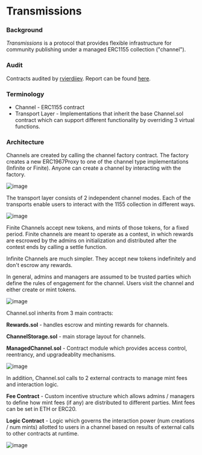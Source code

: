 # Transmissions

### Background
*Transmissions* is a protocol that provides flexible infrastructure for community publishing under a managed ERC1155 collection ("channel").

### Audit

Contracts audited by [rvierdiiev](https://code4rena.com/@rvierdiiev). Report can be found [here](https://github.com/calabara-hq/transmissions/blob/main/packages/protocol/audits/transmissions_rvierdiiev_06_07_24.md).

### Terminology
* Channel - ERC1155 contract
* Transport Layer - Implementations that inherit the base Channel.sol contract which can support different functionality by overriding 3 virtual functions.

### Architecture

Channels are created by calling the channel factory contract. The factory creates a new ERC1967Proxy to one of the channel type implementations (Infinite or Finite). Anyone can create a channel by interacting with the factory.

![image](https://hackmd.io/_uploads/HyzF-134R.png)

The transport layer consists of 2 independent channel modes. Each of the transports enable users to interact with the 1155 collection in different ways.

![image](https://hackmd.io/_uploads/SJZlmJ3NR.png)

Finite Channels accept new tokens, and mints of those tokens, for a fixed period. Finite channels are meant to operate as a contest, in which rewards are escrowed by the admins on initialization and distributed after the contest ends by calling a settle function.

Infinite Channels are much simpler. They accept new tokens indefinitely and don't escrow any rewards.

In general, admins and managers are assumed to be trusted parties which define the rules of engagement for the channel. Users visit the channel and either create or mint tokens.

![image](https://hackmd.io/_uploads/ry6eBkn4A.png)

Channel.sol inherits from 3 main contracts:

**Rewards.sol** - handles escrow and minting rewards for channels.

**ChannelStorage.sol** - main storage layout for channels.

**ManagedChannel.sol** - Contract module which provides access control, reentrancy, and upgradeablity mechanisms.

![image](https://hackmd.io/_uploads/r1_JU12EC.png)

In addition, Channel.sol calls to 2 external contracts to manage mint fees and interaction logic.

**Fee Contract** - Custom incentive structure which allows admins / managers to define how mint fees (if any) are distributed to different parties. Mint fees can be set in ETH or ERC20.

**Logic Contract** - Logic which governs the interaction power (num creations / num mints) allotted to users in a channel based on results of external calls to other contracts at runtime.

![image](https://hackmd.io/_uploads/SyBfDkhEC.png)


